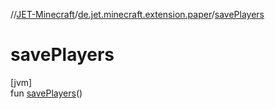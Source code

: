 //[JET-Minecraft](../../index.md)/[de.jet.minecraft.extension.paper](index.md)/[savePlayers](save-players.md)

# savePlayers

[jvm]\
fun [savePlayers](save-players.md)()
